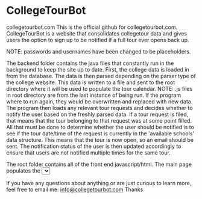 # CollegeTourBot
 collegetourbot.com
This is the official github for collegetourbot.com. CollegeTourBot is a website that consolidates collegetour data and gives users 
the option to sign up to be notified if a full tour ever opens back up. 

NOTE: passwords and usernames have been changed to be placeholders. 


The backend folder contains the java files that constantly run in the background to keep the site up to date. First, the college
data is loaded in from the database. The data is then parsed depending on the parser type of the college website. This data is 
written to a file and sent to the root directory where it will be used to populate the tour calendar. 
	NOTE: <schoolName>.js files in root directory are from the last instance of being run. If the program where to run again, they 
	would be overwritten and replaced with new data. 
The program then loads any relevant tour requests and decides whether to notify the user based on the freshly parsed data. 
If a tour request is filed, that means that the tour belonging to that request was at some point filled. All that must be done
to determine whether the user should be notified is to see if the tour date/time of the request is currently in the 'available schools' data 
structure. This means that the tour is now open, so an email should be sent. The notification status of the user is then updated 
accordingly to ensure that users are not notified multiple times for the same tour. 

The root folder contains all of the front end javascript/html. The main page populates the <select school> drop down menu 
by querying the database. The calendar is filled based on the js files that were written by the java code. If a tour request is 
made, the values inputted by the user is inputted into the database and will be checked by the java code as described above upon 
the next iteration of the code running. 

If you have any questions about anything or are just curious to learn more, feel free to email me:
	info@collegetourbot.com
Thanks
